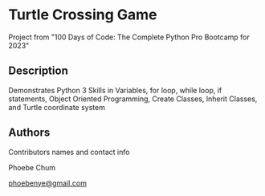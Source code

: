 # Turtle Crossing Game

Project from "100 Days of Code: The Complete Python Pro Bootcamp for 2023"

## Description

Demonstrates Python 3 Skills in Variables, for loop, while loop, if statements, Object Oriented Programming, Create Classes, Inherit Classes, and Turtle coordinate system

## Authors

Contributors names and contact info

Phoebe Chum

phoebenye@gmail.com


